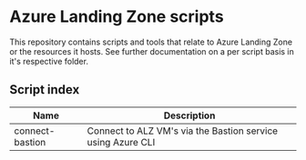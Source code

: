 # Azure Landing Zone scripts

This repository contains scripts and tools that relate to Azure Landing Zone or the resources it hosts. See further documentation on a per script basis in it's respective folder.

## Script index

|Name |Description|
|-------------|----|
|connect-bastion|Connect to ALZ VM's via the Bastion service using Azure CLI|

